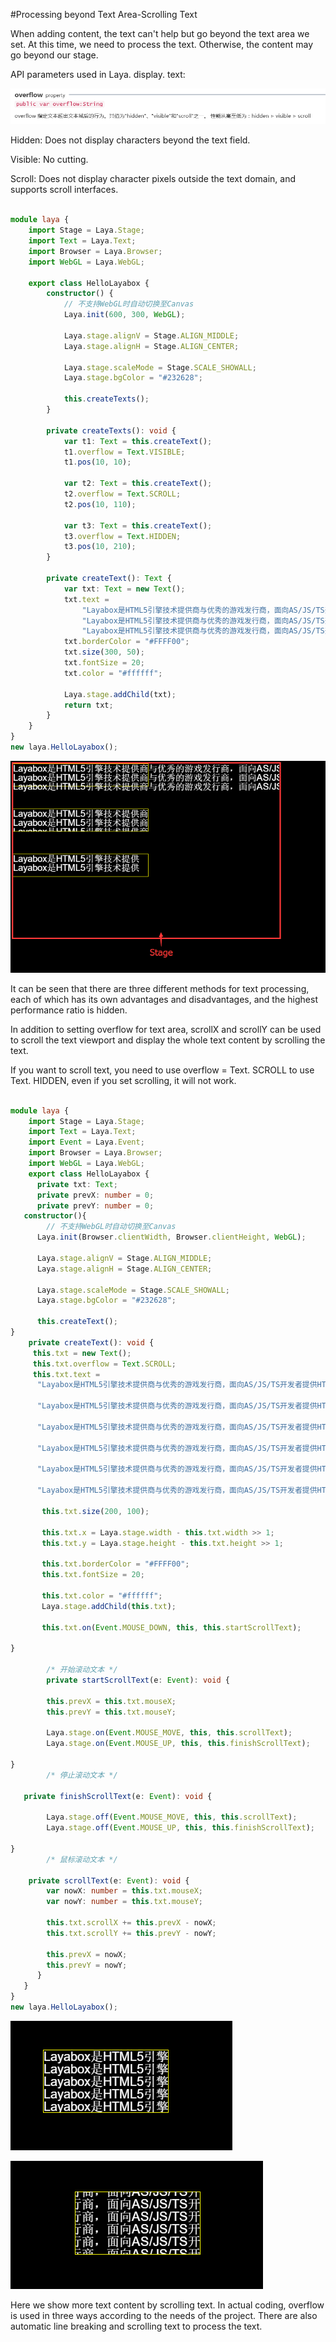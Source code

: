 #Processing beyond Text Area-Scrolling Text

When adding content, the text can't help but go beyond the text area we set. At this time, we need to process the text. Otherwise, the content may go beyond our stage.

API parameters used in Laya. display. text:

![1](img/1.png)</br>

Hidden: Does not display characters beyond the text field.

Visible: No cutting.

Scroll: Does not display character pixels outside the text domain, and supports scroll interfaces.


```typescript

module laya {
    import Stage = Laya.Stage;
    import Text = Laya.Text;
    import Browser = Laya.Browser;
    import WebGL = Laya.WebGL;

    export class HelloLayabox {
        constructor() {
            // 不支持WebGL时自动切换至Canvas
            Laya.init(600, 300, WebGL);
 
            Laya.stage.alignV = Stage.ALIGN_MIDDLE;
            Laya.stage.alignH = Stage.ALIGN_CENTER;
 
            Laya.stage.scaleMode = Stage.SCALE_SHOWALL;
            Laya.stage.bgColor = "#232628";

            this.createTexts();
        }

        private createTexts(): void {
            var t1: Text = this.createText();
            t1.overflow = Text.VISIBLE;
            t1.pos(10, 10);
 
            var t2: Text = this.createText();
            t2.overflow = Text.SCROLL;
            t2.pos(10, 110);

            var t3: Text = this.createText();
            t3.overflow = Text.HIDDEN;
            t3.pos(10, 210);
        }

        private createText(): Text {
            var txt: Text = new Text();
            txt.text =
                "Layabox是HTML5引擎技术提供商与优秀的游戏发行商，面向AS/JS/TS开发者提供HTML5开发技术方案！\n" +
                "Layabox是HTML5引擎技术提供商与优秀的游戏发行商，面向AS/JS/TS开发者提供HTML5开发技术方案！\n" +
                "Layabox是HTML5引擎技术提供商与优秀的游戏发行商，面向AS/JS/TS开发者提供HTML5开发技术方案！"; 
            txt.borderColor = "#FFFF00";
            txt.size(300, 50);
            txt.fontSize = 20;
            txt.color = "#ffffff";

            Laya.stage.addChild(txt);
            return txt;
        }
    }
}
new laya.HelloLayabox();
```


![2](img/2.png)</br>

It can be seen that there are three different methods for text processing, each of which has its own advantages and disadvantages, and the highest performance ratio is hidden.

In addition to setting overflow for text area, scrollX and scrollY can be used to scroll the text viewport and display the whole text content by scrolling the text.

If you want to scroll text, you need to use overflow = Text. SCROLL to use Text. HIDDEN, even if you set scrolling, it will not work.


```typescript

module laya {
    import Stage = Laya.Stage;
    import Text = Laya.Text;
    import Event = Laya.Event;
    import Browser = Laya.Browser;
    import WebGL = Laya.WebGL;
    export class HelloLayabox {
      private txt: Text;
      private prevX: number = 0;
      private prevY: number = 0;
   constructor(){
        // 不支持WebGL时自动切换至Canvas
      Laya.init(Browser.clientWidth, Browser.clientHeight, WebGL); 

      Laya.stage.alignV = Stage.ALIGN_MIDDLE;
      Laya.stage.alignH = Stage.ALIGN_CENTER;

      Laya.stage.scaleMode = Stage.SCALE_SHOWALL;
      Laya.stage.bgColor = "#232628";

      this.createText();
}
    private createText(): void {
     this.txt = new Text();
     this.txt.overflow = Text.SCROLL;
     this.txt.text =
      "Layabox是HTML5引擎技术提供商与优秀的游戏发行商，面向AS/JS/TS开发者提供HTML5开发技术方案！\n" +

      "Layabox是HTML5引擎技术提供商与优秀的游戏发行商，面向AS/JS/TS开发者提供HTML5开发技术方案！\n" +

      "Layabox是HTML5引擎技术提供商与优秀的游戏发行商，面向AS/JS/TS开发者提供HTML5开发技术方案！\n" +

      "Layabox是HTML5引擎技术提供商与优秀的游戏发行商，面向AS/JS/TS开发者提供HTML5开发技术方案！\n" +

      "Layabox是HTML5引擎技术提供商与优秀的游戏发行商，面向AS/JS/TS开发者提供HTML5开发技术方案！\n" +

	  "Layabox是HTML5引擎技术提供商与优秀的游戏发行商，面向AS/JS/TS开发者提供HTML5开发技术方案！";

	   this.txt.size(200, 100);

  	   this.txt.x = Laya.stage.width - this.txt.width >> 1;
       this.txt.y = Laya.stage.height - this.txt.height >> 1;

       this.txt.borderColor = "#FFFF00";
       this.txt.fontSize = 20;

       this.txt.color = "#ffffff";
	   Laya.stage.addChild(this.txt);

 	   this.txt.on(Event.MOUSE_DOWN, this, this.startScrollText);

}

        /* 开始滚动文本 */
        private startScrollText(e: Event): void {

	    this.prevX = this.txt.mouseX;
 	    this.prevY = this.txt.mouseY;

	    Laya.stage.on(Event.MOUSE_MOVE, this, this.scrollText);
	    Laya.stage.on(Event.MOUSE_UP, this, this.finishScrollText);

}
        /* 停止滚动文本 */

   private finishScrollText(e: Event): void {

	    Laya.stage.off(Event.MOUSE_MOVE, this, this.scrollText);
	    Laya.stage.off(Event.MOUSE_UP, this, this.finishScrollText);

}
        /* 鼠标滚动文本 */

    private scrollText(e: Event): void {
   		var nowX: number = this.txt.mouseX;
    	var nowY: number = this.txt.mouseY;

    	this.txt.scrollX += this.prevX - nowX;
    	this.txt.scrollY += this.prevY - nowY;

    	this.prevX = nowX;
    	this.prevY = nowY;
      }
   }
}
new laya.HelloLayabox();
```


![3](img/3.png)</br>



![4](img/4.png)</br>

Here we show more text content by scrolling text. In actual coding, overflow is used in three ways according to the needs of the project. There are also automatic line breaking and scrolling text to process the text.